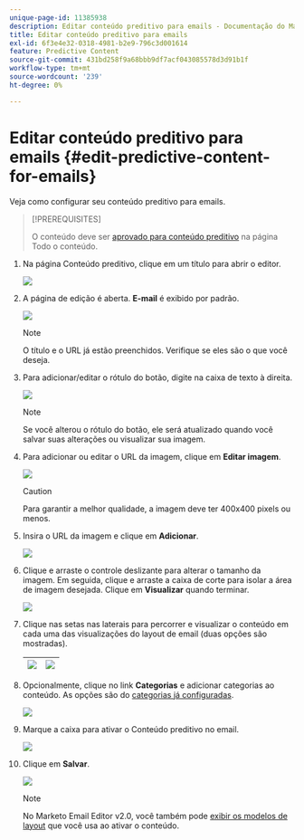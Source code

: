 ```yaml
---
unique-page-id: 11385938
description: Editar conteúdo preditivo para emails - Documentação do Marketo - Documentação do produto
title: Editar conteúdo preditivo para emails
exl-id: 6f3e4e32-0318-4981-b2e9-796c3d001614
feature: Predictive Content
source-git-commit: 431bd258f9a68bbb9df7acf043085578d3d91b1f
workflow-type: tm+mt
source-wordcount: '239'
ht-degree: 0%

---
```


# Editar conteúdo preditivo para emails {#edit-predictive-content-for-emails}

Veja como configurar seu conteúdo preditivo para emails.

>[!PREREQUISITES]
>
>O conteúdo deve ser [aprovado para conteúdo preditivo](/help/marketo/product-docs/predictive-content/working-with-all-content/approve-a-title-for-predictive-content.md) na página Todo o conteúdo.

1. Na página Conteúdo preditivo, clique em um título para abrir o editor.

   ![](assets/image2017-10-3-9-3a30-3a25.png)

1. A página de edição é aberta. **E-mail** é exibido por padrão.

   ![](assets/image2017-10-3-9-3a31-3a18.png)

   >[!NOTE]
   >
   >O título e o URL já estão preenchidos. Verifique se eles são o que você deseja.

1. Para adicionar/editar o rótulo do botão, digite na caixa de texto à direita.

   ![](assets/image2017-10-3-9-3a32-3a18.png)

   >[!NOTE]
   >
   >Se você alterou o rótulo do botão, ele será atualizado quando você salvar suas alterações ou visualizar sua imagem.

1. Para adicionar ou editar o URL da imagem, clique em **Editar imagem**.

   ![](assets/image2017-10-3-9-3a33-3a11.png)

   >[!CAUTION]
   >
   >Para garantir a melhor qualidade, a imagem deve ter 400x400 pixels ou menos.

1. Insira o URL da imagem e clique em **Adicionar**.

   ![](assets/five.png)

1. Clique e arraste o controle deslizante para alterar o tamanho da imagem. Em seguida, clique e arraste a caixa de corte para isolar a área de imagem desejada. Clique em **Visualizar** quando terminar.

   ![](assets/six.png)

1. Clique nas setas nas laterais para percorrer e visualizar o conteúdo em cada uma das visualizações do layout de email (duas opções são mostradas).

   | ![](assets/sevena.png) | ![](assets/sevenb.png) |
   |---|---|

1. Opcionalmente, clique no link **Categorias** e adicionar categorias ao conteúdo. As opções são do [categorias já configuradas](/help/marketo/product-docs/predictive-content/getting-started/set-up-categories.md).

   ![](assets/eight.png)

1. Marque a caixa para ativar o Conteúdo preditivo no email.

   ![](assets/nine.png)

1. Clique em **Salvar**.

   ![](assets/save.png)

   >[!NOTE]
   >
   >No Marketo Email Editor v2.0, você também pode [exibir os modelos de layout](/help/marketo/product-docs/predictive-content/enabling-predictive-content/enable-predictive-content-in-emails.md) que você usa ao ativar o conteúdo.
